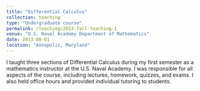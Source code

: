 ```yaml
---
title: "Differential Calculus"
collection: teaching
type: "Undergraduate course"
permalink: /teaching/2013-fall-teaching-1
venue: "U.S. Naval Academy Department of Mathematics"
date: 2013-08-01
location: "Annapolis, Maryland"
---
```


I taught three sections of Differential Calculus during my first semester as a mathematics instructor at the U.S. Naval Academy. I was responsible for all aspects of the course, including lectures, homework, quizzes, and exams. I also held office hours and provided individual tutoring to students.